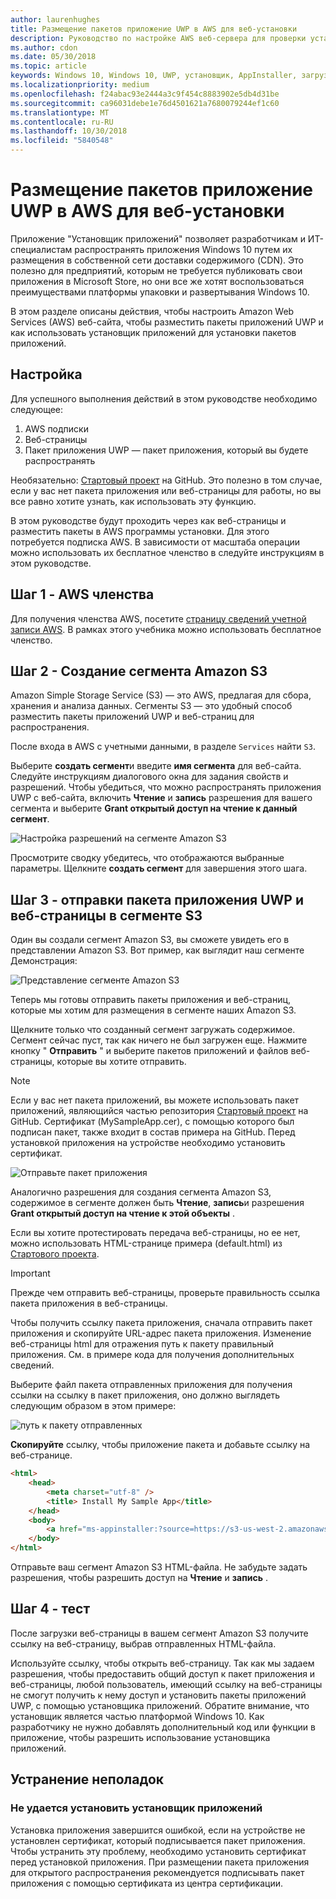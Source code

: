 ```yaml
---
author: laurenhughes
title: Размещение пакетов приложение UWP в AWS для веб-установки
description: Руководство по настройке AWS веб-сервера для проверки установки приложений через приложение установщика приложений
ms.author: cdon
ms.date: 05/30/2018
ms.topic: article
keywords: Windows 10, Windows 10, UWP, установщик, AppInstaller, загрузка неопубликованных приложений приложения, связанных с установлен, дополнительных пакетов, AWS
ms.localizationpriority: medium
ms.openlocfilehash: f24abac93e2444a3c9f454c8883902e5db4d31be
ms.sourcegitcommit: ca96031debe1e76d4501621a7680079244ef1c60
ms.translationtype: MT
ms.contentlocale: ru-RU
ms.lasthandoff: 10/30/2018
ms.locfileid: "5840548"
---
```

# <a name="hosting-uwp-app-packages-on-aws-for-web-install"></a>Размещение пакетов приложение UWP в AWS для веб-установки

Приложение "Установщик приложений" позволяет разработчикам и ИТ-специалистам распространять приложения Windows 10 путем их размещения в собственной сети доставки содержимого (CDN). Это полезно для предприятий, которым не требуется публиковать свои приложения в Microsoft Store, но они все же хотят воспользоваться преимуществами платформы упаковки и развертывания Windows 10.

В этом разделе описаны действия, чтобы настроить Amazon Web Services (AWS) веб-сайта, чтобы разместить пакеты приложений UWP и как использовать установщик приложений для установки пакетов приложений.

## <a name="setup"></a>Настройка

Для успешного выполнения действий в этом руководстве необходимо следующее:
 
1. AWS подписки 
2. Веб-страницы
3. Пакет приложения UWP — пакет приложения, который вы будете распространять

Необязательно: [Стартовый проект](https://github.com/AppInstaller/MySampleWebApp) на GitHub. Это полезно в том случае, если у вас нет пакета приложения или веб-страницы для работы, но вы все равно хотите узнать, как использовать эту функцию.

В этом руководстве будут проходить через как веб-страницы и разместить пакеты в AWS программы установки. Для этого потребуется подписка AWS. В зависимости от масштаба операции можно использовать их бесплатное членство в следуйте инструкциям в этом руководстве. 

## <a name="step-1---aws-membership"></a>Шаг 1 - AWS членства
Для получения членства AWS, посетите [страницу сведений учетной записи AWS](https://aws.amazon.com/free/). В рамках этого учебника можно использовать бесплатное членство.

## <a name="step-2---create-an-amazon-s3-bucket"></a>Шаг 2 - Создание сегмента Amazon S3

Amazon Simple Storage Service (S3) — это AWS, предлагая для сбора, хранения и анализа данных. Сегменты S3 — это удобный способ разместить пакеты приложений UWP и веб-страниц для распространения. 

После входа в AWS с учетными данными, в разделе `Services` найти `S3`. 

Выберите **создать сегмент**и введите **имя сегмента** для веб-сайта. Следуйте инструкциям диалогового окна для задания свойств и разрешений. Чтобы убедиться, что можно распространять приложения UWP с веб-сайта, включить **Чтение** и **запись** разрешения для вашего сегмента и выберите **Grant открытый доступ на чтение к данный сегмент**.

![Настройка разрешений на сегменте Amazon S3](images/aws-permissions.png) 

Просмотрите сводку убедитесь, что отображаются выбранные параметры. Щелкните **создать сегмент** для завершения этого шага. 

## <a name="step-3---upload-uwp-app-package-and-web-pages-to-an-s3-bucket"></a>Шаг 3 - отправки пакета приложения UWP и веб-страницы в сегменте S3

Один вы создали сегмент Amazon S3, вы сможете увидеть его в представлении Amazon S3. Вот пример, как выглядит наш сегменте Демонстрация:

![Представление сегменте Amazon S3](images/aws-post-create.png)

Теперь мы готовы отправить пакеты приложения и веб-страниц, которые мы хотим для размещения в сегменте наших Amazon S3. 

Щелкните только что созданный сегмент загружать содержимое. Сегмент сейчас пуст, так как ничего не был загружен еще. Нажмите кнопку " **Отправить** " и выберите пакетов приложений и файлов веб-страницы, которые вы хотите отправить.

> [!NOTE]
> Если у вас нет пакета приложений, вы можете использовать пакет приложений, являющийся частью репозитория [Стартовый проект](https://github.com/AppInstaller/MySampleWebApp) на GitHub. Сертификат (MySampleApp.cer), с помощью которого был подписан пакет, также входит в состав примера на GitHub. Перед установкой приложения на устройстве необходимо установить сертификат.

![Отправьте пакет приложения](images/aws-upload-package.png)

Аналогично разрешения для создания сегмента Amazon S3, содержимое в сегменте должен быть **Чтение**, **запись**и разрешения **Grant открытый доступ на чтение к этой объекты** .

Если вы хотите протестировать передача веб-страницы, но ее нет, можно использовать HTML-странице примера (default.html) из [Стартового проекта](https://github.com/AppInstaller/MySampleWebApp/blob/master/MySampleWebApp/default.html).

> [!IMPORTANT]
> Прежде чем отправить веб-страницы, проверьте правильность ссылка пакета приложения в веб-страницы. 

Чтобы получить ссылку пакета приложения, сначала отправить пакет приложения и скопируйте URL-адрес пакета приложения. Изменение веб-страницы html для отражения путь к пакету правильный приложения. См. в примере кода для получения дополнительных сведений. 

Выберите файл пакета отправленных приложения для получения ссылки на ссылку в пакет приложения, оно должно выглядеть следующим образом в этом примере:

![путь к пакету отправленных](images/aws-package-path.png)

**Скопируйте** ссылку, чтобы приложение пакета и добавьте ссылку на веб-странице. 

```html
<html>
    <head>
        <meta charset="utf-8" />
        <title> Install My Sample App</title>
    </head>
    <body>
        <a href="ms-appinstaller:?source=https://s3-us-west-2.amazonaws.com/appinstaller-aws-demo/MySampleApp.appxbundle"> Install My Sample App</a>
    </body>
</html>
```
Отправьте ваш сегмент Amazon S3 HTML-файла. Не забудьте задать разрешения, чтобы разрешить доступ на **Чтение** и **запись** .

## <a name="step-4---test"></a>Шаг 4 - тест

После загрузки веб-страницы в вашем сегмент Amazon S3 получите ссылку на веб-страницу, выбрав отправленных HTML-файла.

Используйте ссылку, чтобы открыть веб-страницу. Так как мы задаем разрешения, чтобы предоставить общий доступ к пакет приложения и веб-страницы, любой пользователь, имеющий ссылку на веб-страницы не смогут получить к нему доступ и установить пакеты приложений UWP, с помощью установщика приложений. Обратите внимание, что установщик является частью платформой Windows 10. Как разработчику не нужно добавлять дополнительный код или функции в приложение, чтобы разрешить использование установщика приложений. 

## <a name="troubleshooting"></a>Устранение неполадок

### <a name="app-installer-fails-to-install"></a>Не удается установить установщик приложений 

Установка приложения завершится ошибкой, если на устройстве не установлен сертификат, который подписывается пакет приложения. Чтобы устранить эту проблему, необходимо установить сертификат перед установкой приложения. При размещении пакета приложения для открытого распространения рекомендуется подписывать пакет приложения с помощью сертификата из центра сертификации. 


